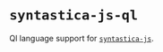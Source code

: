 # `syntastica-js-ql`

Ql language support for [`syntastica-js`](https://www.npmjs.com/package/@syntastica/core).
